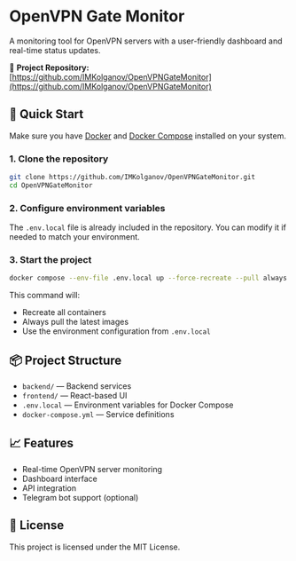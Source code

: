 # OpenVPN Gate Monitor

A monitoring tool for OpenVPN servers with a user-friendly dashboard and real-time status updates.

🔗 **Project Repository:**  
[https://github.com/IMKolganov/OpenVPNGateMonitor](https://github.com/IMKolganov/OpenVPNGateMonitor)

## 🚀 Quick Start

Make sure you have [Docker](https://www.docker.com/) and [Docker Compose](https://docs.docker.com/compose/) installed on your system.

### 1. Clone the repository

```bash
git clone https://github.com/IMKolganov/OpenVPNGateMonitor.git
cd OpenVPNGateMonitor
```

### 2. Configure environment variables

The `.env.local` file is already included in the repository. You can modify it if needed to match your environment.

### 3. Start the project

```bash
docker compose --env-file .env.local up --force-recreate --pull always
```

This command will:

- Recreate all containers
- Always pull the latest images
- Use the environment configuration from `.env.local`

## 📦 Project Structure

- `backend/` — Backend services
- `frontend/` — React-based UI
- `.env.local` — Environment variables for Docker Compose
- `docker-compose.yml` — Service definitions

## 📈 Features

- Real-time OpenVPN server monitoring
- Dashboard interface
- API integration
- Telegram bot support (optional)

## 📝 License

This project is licensed under the MIT License.
